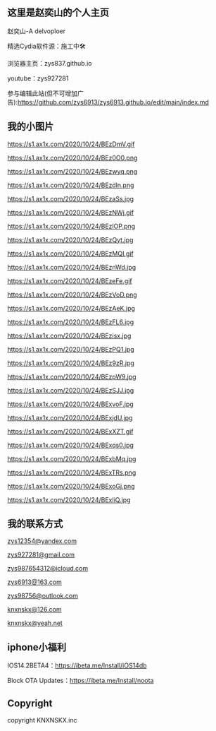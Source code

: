 ## 这里是赵奕山的个人主页

赵奕山-A delvoploer

精选Cydia软件源：施工中🛠

浏览器主页：zys837.github.io

youtube：zys927281

参与编辑此站(但不可增加广告):https://github.com/zys6913/zys6913.github.io/edit/main/index.md

## 我的小图片

https://s1.ax1x.com/2020/10/24/BEzDmV.gif

https://s1.ax1x.com/2020/10/24/BEz0O0.png

https://s1.ax1x.com/2020/10/24/BEzwyq.png

https://s1.ax1x.com/2020/10/24/BEzdln.png

https://s1.ax1x.com/2020/10/24/BEzaSs.jpg

https://s1.ax1x.com/2020/10/24/BEzNWj.gif

https://s1.ax1x.com/2020/10/24/BEzlOP.png

https://s1.ax1x.com/2020/10/24/BEzQyt.jpg

https://s1.ax1x.com/2020/10/24/BEzMQI.gif

https://s1.ax1x.com/2020/10/24/BEznWd.jpg

https://s1.ax1x.com/2020/10/24/BEzeFe.gif

https://s1.ax1x.com/2020/10/24/BEzVoD.png

https://s1.ax1x.com/2020/10/24/BEzAeK.jpg

https://s1.ax1x.com/2020/10/24/BEzFL6.jpg

https://s1.ax1x.com/2020/10/24/BEzisx.jpg

https://s1.ax1x.com/2020/10/24/BEzPQ1.jpg

https://s1.ax1x.com/2020/10/24/BEz9zR.jpg

https://s1.ax1x.com/2020/10/24/BEzpW9.jpg

https://s1.ax1x.com/2020/10/24/BEzSJJ.jpg

https://s1.ax1x.com/2020/10/24/BExvoF.jpg

https://s1.ax1x.com/2020/10/24/BExjdU.jpg

https://s1.ax1x.com/2020/10/24/BExXZT.gif

https://s1.ax1x.com/2020/10/24/BExqs0.jpg

https://s1.ax1x.com/2020/10/24/BExbMq.jpg

https://s1.ax1x.com/2020/10/24/BExTRs.png

https://s1.ax1x.com/2020/10/24/BExoGj.png

https://s1.ax1x.com/2020/10/24/BExIiQ.jpg

## 我的联系方式

zys12354@yandex.com

zys927281@gmail.com

zys987654312@icloud.com

zys6913@163.com

zys98756@outlook.com

knxnskx@126.com

knxnskx@yeah.net

## iphone小福利

IOS14.2BETA4：https://ibeta.me/Install/iOS14db

Block OTA Updates：https://ibeta.me/Install/noota

## Copyright

copyright KNXNSKX.inc

